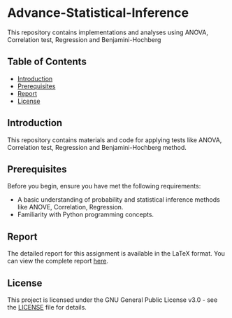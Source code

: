 # Advance-Statistical-Inference
This repository contains implementations and analyses using ANOVA, Correlation test, Regression and Benjamini-Hochberg

## Table of Contents

- [Introduction](#introduction)
- [Prerequisites](#prerequisites)
- [Report](#report)
- [License](#license)

## Introduction

This repository contains materials and code for applying tests like ANOVA, Correlation test, Regression and Benjamini-Hochberg method.

## Prerequisites

Before you begin, ensure you have met the following requirements:
- A basic understanding of probability and statistical inference methods like ANOVE, Correlation, Regression.
- Familiarity with Python programming concepts.

## Report

The detailed report for this assignment is available in the LaTeX format. You can view the complete report [here](Report/Report.pdf).

## License

This project is licensed under the GNU General Public License v3.0 - see the [LICENSE](LICENSE) file for details.

